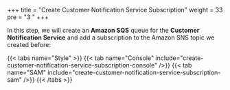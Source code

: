 +++
title = "Create Customer Notification Service Subscription"
weight = 33
pre = "3 "
+++

In this step, we will create an **Amazon SQS** queue for the **Customer Notification Service** and add a subscription to the Amazon SNS topic we created before:

{{< tabs name="Style" >}}
{{< tab name="Console" include="create-customer-notification-service-subscription-console" />}}
{{< tab name="SAM" include="create-customer-notification-service-subscription-sam" />}}
{{< /tabs >}}
